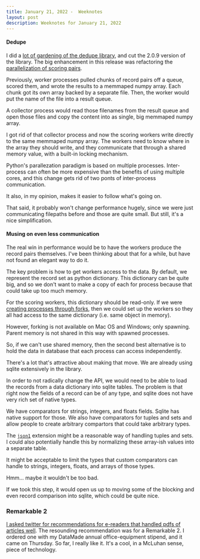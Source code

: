 ```yaml
---
title: January 21, 2022 -  Weeknotes
layout: post
description: Weeknotes for January 21, 2022
---
```


#### Dedupe
I did a [lot of gardening of the dedupe
library](https://github.com/dedupeio/dedupe/issues?page=2&q=is%3Aissue+is%3Aclosed+closed%3A2022-01-15..2022-01-23),
and cut the 2.0.9 version of the library. The big enhancement in this
release was refactoring the [parallelization of scoring
pairs](https://github.com/dedupeio/dedupe/pull/936).

Previously, worker processes pulled chunks of record pairs off a
queue, scored them, and wrote the results to a memmaped numpy
array. Each chunk got its own array backed by a separate file. Then,
the worker would put the name of the file into a result queue.

A collector process would read those filenames from the result queue
and open those files and copy the content into as single, big memmaped
numpy array.

I got rid of that collector process and now the scoring workers write
directly to the same memmaped numpy array. The workers need to know
where in the array they should write, and they communicate that
through a shared memory value, with a built-in locking mechanism.

Python's parallezation paradigm is based on multiple
processes. Inter-process can often be more expensive than the benefits
of using multiple cores, and this change gets rid of two ponts of
inter-process communication.

It also, in my opinion, makes it easier to
follow what's going on.

That said, it probably won't change performance hugely, since we
were just communicating filepaths before and those are quite small.
But still, it's a nice simplification.

#### Musing on even less communication

The real win in performance would be to have the workers produce the 
record pairs themselves. I've been thinking about that for a while, but
have not found an elegant way to do it.

The key problem is how to get workers access to the data. By default, we
represent the record set as python dictionary. This dictionary
can be quite big, and so we don't want to make a copy of each for
process because that could take up too much memory.

For the scoring workers, this dictionary should be read-only. If we
were [creating processes through
forks](https://docs.python.org/3/library/multiprocessing.html#contexts-and-start-methods),
then we could set up the workers so they all had access to the same
dictionary (i.e. same object in memory).

However, forking is not available on Mac OS and Windows; only
spawning. Parent memory is not shared in this way with spawned
processes.

So, if we can't use shared memory, then the second best alternative is
to hold the data in database that each process can access
independently.

There's a lot that's attractive about making that move. We are already
using sqlite extensively in the library. 

In order to not radically change the API, we would need to be able to
load the records from a data dictionary into sqlite tables. The
problem is that right now the fields of a record can be of any type,
and sqlite does not have very rich set of native types.

We have comparators for strings, integers, and floats fields. Sqlite
has native support for those. We also have comparators for tuples and
sets and allow people to create arbitrary compartors that could take
arbitrary types.

The [`json1`](https://www.sqlite.org/json1.html) extension might be a
reasonable way of handling tuples and sets. I could also potentially 
handle this by normalizing these array-ish values into a separate table.

It might be acceptable to limit the types that custom comparators can
handle to strings, integers, floats, and arrays of those types.

Hmm... maybe it wouldn't be too bad. 

If we took this step, it would open us up to moving some of the
blocking and even record comparison into sqlite, which could be quite
nice.

### Remarkable 2
[I asked twitter for recommendations for e-readers that handled pdfs
of articles
well](https://twitter.com/forestgregg/status/1482503176934891521). The
resounding recommendation was for a Remarkable 2. I ordered one with
my DataMade annual office-equipment stipend, and it came on
Thursday. So far, I really like it. It's a cool, in a McLuhan
sense, piece of technology.


 
